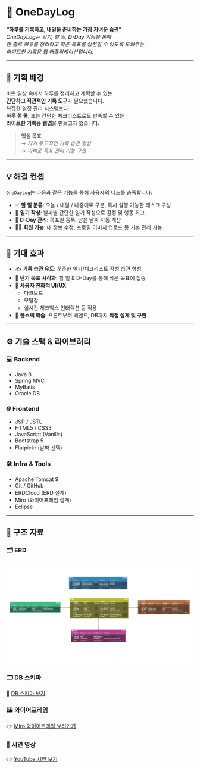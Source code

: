 # 🎯 **OneDayLog**

 **“하루를 기록하고, 내일을 준비하는 가장 가벼운 습관”**  
 _OneDayLog는 일기, 할 일, D-Day 기능을 통해  
한 줄로 하루를 정리하고 작은 목표를 실천할 수 있도록 도와주는  
라이트한 기록용 웹 애플리케이션입니다._

---

## 🧭 **기획 배경**

바쁜 일상 속에서 하루를 정리하고 계획할 수 있는  
**간단하고 직관적인 기록 도구**가 필요했습니다.  
복잡한 일정 관리 시스템보다  
**하루 한 줄**, 또는 간단한 체크리스트로도 만족할 수 있는  
**라이트한 기록용 웹앱**을 만들고자 했습니다.  

> **핵심 목표**  
> → _자기 주도적인 기록 습관 형성_  
> → _가벼운 목표 관리 기능 구현_

---

## 💡 **해결 컨셉**

`OneDayLog`는 다음과 같은 기능을 통해 사용자의 니즈를 충족합니다:

- ✅ **할 일 분류**: 오늘 / 내일 / 나중에로 구분, 즉시 실행 가능한 태스크 구성  
- 📝 **일기 작성**: 날짜별 간단한 일기 작성으로 감정 및 행동 회고  
- 📅 **D-Day 관리**: 목표일 등록, 남은 날짜 자동 계산  
- 🧑‍💻 **회원 기능**: 내 정보 수정, 프로필 이미지 업로드 등 기본 관리 가능

---

## 🎯 **기대 효과**

- ✍️ **기록 습관 유도**: 꾸준한 일기/체크리스트 작성 습관 형성  
- 🎯 **단기 목표 시각화**: 할 일 & D-Day를 통해 작은 목표에 집중  
- 🎨 **사용자 친화적 UI/UX**:  
  - 다크모드  
  - 모달창  
  - 실시간 체크박스 인터랙션 등 적용  
- 🧠 **풀스택 학습**: 프론트부터 백엔드, DB까지 **직접 설계 및 구현**

---

## ⚙️ **기술 스택 & 라이브러리**

### 💻 Backend
- Java 8
- Spring MVC
- MyBatis
- Oracle DB

### 🌐 Frontend
- JSP / JSTL
- HTML5 / CSS3
- JavaScript (Vanilla)
- Bootstrap 5
- Flatpickr (날짜 선택)

### 🛠 Infra & Tools
- Apache Tomcat 9
- Git / GitHub
- ERDCloud (ERD 설계)
- Miro (와이어프레임 설계)
- Eclipse

---

## 📌 **구조 자료**

### 🗂 ERD  
![ERD](./img/erd.png)

### 🗂 DB 스키마  
📂 [DB 스키마 보기](./sql/onedaylog_database.sql)

### 🖼 와이어프레임  
👉 [Miro 와이어프레임 보러가기](https://miro.com/app/board/uXjVIcFuTBg=/?share_link_id=615856206569)

### 🎥 시연 영상  
👉 [YouTube 시연 보기](https://youtu.be/EkuanXw5gbM)
